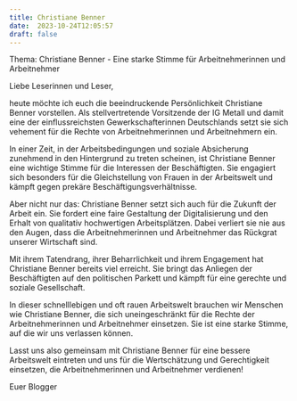 ```yaml
---
title: Christiane Benner
date:  2023-10-24T12:05:57
draft: false
---
```


Thema: Christiane Benner - Eine starke Stimme für Arbeitnehmerinnen und Arbeitnehmer

Liebe Leserinnen und Leser,

heute möchte ich euch die beeindruckende Persönlichkeit Christiane Benner vorstellen. Als stellvertretende Vorsitzende der IG Metall und damit eine der einflussreichsten Gewerkschafterinnen Deutschlands setzt sie sich vehement für die Rechte von Arbeitnehmerinnen und Arbeitnehmern ein.

In einer Zeit, in der Arbeitsbedingungen und soziale Absicherung zunehmend in den Hintergrund zu treten scheinen, ist Christiane Benner eine wichtige Stimme für die Interessen der Beschäftigten. Sie engagiert sich besonders für die Gleichstellung von Frauen in der Arbeitswelt und kämpft gegen prekäre Beschäftigungsverhältnisse.

Aber nicht nur das: Christiane Benner setzt sich auch für die Zukunft der Arbeit ein. Sie fordert eine faire Gestaltung der Digitalisierung und den Erhalt von qualitativ hochwertigen Arbeitsplätzen. Dabei verliert sie nie aus den Augen, dass die Arbeitnehmerinnen und Arbeitnehmer das Rückgrat unserer Wirtschaft sind.

Mit ihrem Tatendrang, ihrer Beharrlichkeit und ihrem Engagement hat Christiane Benner bereits viel erreicht. Sie bringt das Anliegen der Beschäftigten auf den politischen Parkett und kämpft für eine gerechte und soziale Gesellschaft.

In dieser schnelllebigen und oft rauen Arbeitswelt brauchen wir Menschen wie Christiane Benner, die sich uneingeschränkt für die Rechte der Arbeitnehmerinnen und Arbeitnehmer einsetzen. Sie ist eine starke Stimme, auf die wir uns verlassen können.

Lasst uns also gemeinsam mit Christiane Benner für eine bessere Arbeitswelt eintreten und uns für die Wertschätzung und Gerechtigkeit einsetzen, die Arbeitnehmerinnen und Arbeitnehmer verdienen!

Euer Blogger